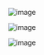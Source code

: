 ![image](https://github.com/akhil091/Medcare-Diagnostics-and-pharmacy-booking-website/assets/31368316/d9d787cc-b809-443a-a936-6569d862cc27)

![image](https://github.com/akhil091/Medcare-Diagnostics-and-pharmacy-booking-website/assets/31368316/34d7dd82-49d7-4648-bab5-b608ee84a031)

![image](https://github.com/akhil091/Medcare-Diagnostics-and-pharmacy-booking-website/assets/31368316/cc7d2fb8-ed16-424b-8d04-53555f6c3e9a)
